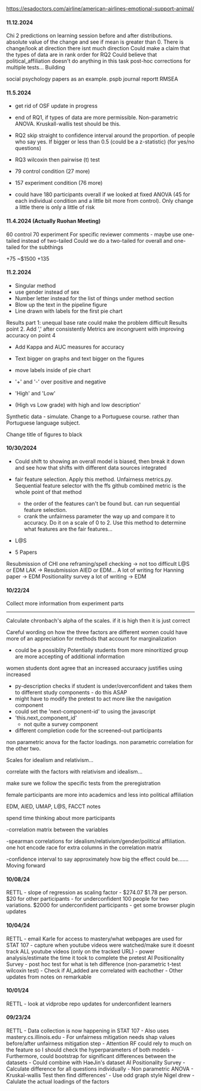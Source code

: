 https://esadoctors.com/airline/american-airlines-emotional-support-animal/

#### 11.12.2024
Chi 2 predictions on learning session before and after distributions. absolute value of the change and see if mean is greater than 0. There is change/look at direction there isnt much direction
Could make a claim that the types of data are in rank order for RQ2
Could believe that political_affiliation doesn't do anything in this task
post-hoc corrections for multiple tests... Building 

social psychology papers as an example. pspb journal
reportt RMSEA

#### 11.5.2024
- get rid of OSF update in progress
- end of RQ1, if types of data are more permissible. Non-parametric ANOVA. Kruskall-wallis test should be this.
- RQ2 skip straight to confidence interval around the proportion. of people who say yes. If bigger or less than 0.5 (could be a z-statistic) (for yes/no questions)
- RQ3 wilcoxin then pairwise (t) test



- 79 control condition (27 more)
- 157 experiment condition (76 more)

- could have 180 participants overall if we looked at fixed ANOVA (45 for each individual condition and a little bit more from control). Only change a little there is only a little of risk



#### 11.4.2024 (Actually Ruohan Meeting)
60 control 70 experiment
For specific reviewer comments - maybe use one-tailed instead of two-tailed
Could we do a two-tailed for overall and one-tailed for the subthings

+75 ~$1500
+135

#### 11.2.2024
- Singular method
- use gender instead of sex
- Number letter instead for the list of things under method section
- Blow up the text in the pipeline figure
- Line drawn with labels for the first pie chart

Results part 1: unequal base rate could make the problem difficult
Results point 2. Add ',' after consistently
Metrics are incongruent with improving accuracy on point 4
 - Add Kappa and AUC measures for accuracy
 
- Text bigger on graphs and text bigger on the figures
- move labels inside of pie chart
- '+' and '-' over positive and negative
- 'High' and 'Low'
- (High vs Low grade) with high and low description'

Synthetic data - simulate.
Change to a Portuguese course. rather than Portuguese language subject.

Change title of figures to black


#### 10/30/2024
- Could shift to showing an overall model is biased, then break it down and see how that shifts with different data sources integrated

- fair feature selection. Apply this method. Unfairness metrics.py. Sequential feature selector with the ffs github combined metric is the whole point of that method
	- the order of the features can't be found but. can run sequential feature selection.
	- crank the unfairness parameter the way up and compare it to accuracy. Do it on a scale of 0 to 2. Use this method to determine what features are the fair features...
- L@S
- 5 Papers



Resubmission of CHI one reframing/spell checking -> not too difficult L@S or EDM
LAK -> Resubmission AIED or EDM...
A lot of writing for Hanning paper -> EDM
Positionality survey a lot of writing -> EDM



#### 10/22/24

Collect more information from experiment parts

------
Calculate chronbach's alpha of the scales. if it is high then it is just correct

Careful wording on how the three factors are different
women could have more of an appreciation for methods that account for marginalization
- could be a possiblity
Potentially students from more minoritized group are more accepting of additional information

women students dont agree that an increased accuraacy justifies using increased

- py-description checks if student is under/overconfident and takes them to different study components - do this ASAP
- might have to modify the pretest to act more like the navigation component
- could set the 'next-component-id' to using the javascript
- 'this.next_component_id'
	- not quite a survey component
- different completion code for the screened-out participants


non parametric anova for the factor loadings. non parametric correlation for the other two.

Scales for idealism and relativism...

correlate with the factors with relativism and idealism...

make sure we follow the specific tests from the preregistration

female participants are more into academics and less into political affiliation

EDM, AIED, UMAP, L@S, FACCT
notes

spend time thinking about more participants


-correlation matrix between the variables

-spearman correlations for idealism/relativism/gender/political affiliation. one hot encode race for extra columns in the correlation matrix

-confidence interval to say approximately how big the effect could be....... Moving forward



#### 10/08/24
RETTL
	- slope of regression as scaling factor
	- $274.07 $1.78 per person. $20 for other participants
		- for underconfident 100 people for two variations. $2000 for underconfident participants
	- get some browser plugin updates

#### 10/04/24
RETTL
	- email Karle for access to mastery/what webpages are used for STAT 107
	- capture when youtube videos were watched/make sure it doesnt track ALL youtube videos (only on the tracked URL)
	- power analysis/estimate the time it took to complete the pretest
AI Positionality Survey
	- post hoc test for what is teh difference (non-parametric t-test wilcoxin test)
	- Check if AI_added are correlated with eachother
	- Other updates from notes on remarkable

#### 10/01/24
RETTL
	- look at vidprobe repo updates for underconfident learners


#### 09/23/24
RETTL
	- Data collection is now happening in STAT 107
	- Also uses mastery.cs.illinois.edu
	- For unfairness mitigation needs shap values before/after unfairness mitigation step
	- Attention RF could rely to much on the feature so I should check the hyperparameters of both models
	- Furthermore, could bootstrap for significant differences between the datasets
	- Could combine with HaeJin's dataset
AI Positionality Survey
	- Calculate difference for all questions individually
		- Non parametric ANOVA
		- Kruskal-wallis Test then find differences'
		- Use odd graph style Nigel drew
		- Calulate the actual loadings of the factors
